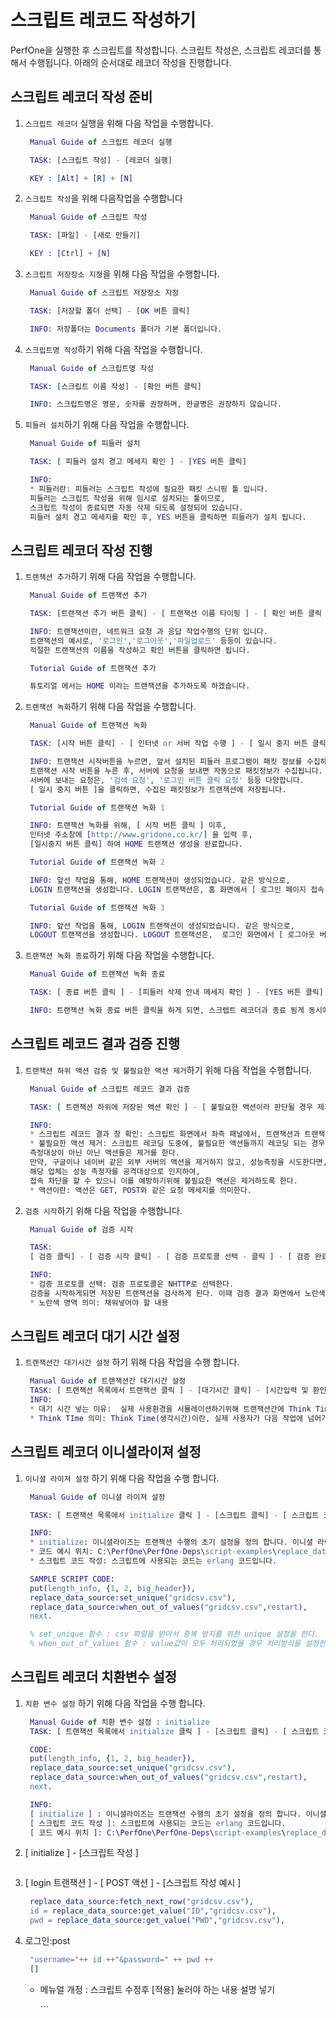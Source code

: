 # 스크립트 레코드 작성하기

PerfOne을 실행한 후 스크립트를 작성합니다. 스크립트 작성은, 스크립트 레코더를 통해서 수행됩니다. 아래의 순서대로 레코더 작성을 진행합니다.

## 스크립트 레코더 작성 준비

1. `스크립트 레코더` 실행을 위해 다음 작업을 수행합니다.

   ```erlang
    Manual Guide of 스크립트 레코더 실행

    TASK: [스크립트 작성] - [레코더 실행]

    KEY : [Alt] + [R] + [N]
   ```

2. `스크립트 작성`을 위해 다음작업을 수행합니다

   ```erlang
    Manual Guide of 스크립트 작성

    TASK: [파일] - [새로 만들기]

    KEY : [Ctrl] + [N]
   ```

3. `스크립트 저장장소 지정`을 위해 다음 작업을 수행합니다.

   ```erlang
    Manual Guide of 스크립트 저장장소 지정

    TASK: [저장할 폴더 선택] - [OK 버튼 클릭]

    INFO: 저장폴더는 Documents 폴더가 기본 폴더입니다.
   ```

4. `스크립트명 작성`하기 위해 다음 작업을 수행합니다.

   ```erlang
    Manual Guide of 스크립트명 작성

    TASK: [스크립트 이름 작성] - [확인 버튼 클릭]

    INFO: 스크립트명은 영문, 숫자를 권장하며, 한글명은 권장하지 않습니다.
   ```

5. `피들러 설치`하기 위해 다음 작업을 수행합니다.

   ```erlang
    Manual Guide of 피들러 설치

    TASK: [ 피들러 설치 경고 메세지 확인 ] - [YES 버튼 클릭]

    INFO: 
    * 피들러란: 피들러는 스크립트 작성에 필요한 패킷 스니핑 툴 입니다.
    피들러는 스크립트 작성을 위해 임시로 설치되는 툴이므로, 
    스크립트 작성이 종료되면 자동 삭제 되도록 설정되어 있습니다. 
    피들러 설치 경고 메세지를 확인 후, YES 버튼을 클릭하면 피들러가 설치 됩니다.
   ```

## 스크립트 레코더 작성 진행

1. `트랜잭션 추가`하기 위해 다음 작업을 수행합니다.

   ```erlang
    Manual Guide of 트랜잭션 추가

    TASK: [트랜잭션 추가 버튼 클릭] - [ 트랜잭션 이름 타이핑 ] - [ 확인 버튼 클릭 ]

    INFO: 트랜잭션이란, 네트워크 요청 과 응답 작업수행의 단위 입니다. 
    트랜잭션의 예시로, '로그인','로그아웃','파일업로드' 등등이 있습니다.
    적절한 트랜잭션의 이름을 작성하고 확인 버튼을 클릭하면 됩니다.
   ```

   ```erlang
    Tutorial Guide of 트랜잭션 추가

    튜토리얼 에서는 HOME 이라는 트랜잭션을 추가하도록 하겠습니다.
   ```

2. `트랜잭션 녹화`하기 위해 다음 작업을 수행합니다.

   ```erlang
    Manual Guide of 트랜잭션 녹화

    TASK: [시작 버튼 클릭] - [ 인터넷 or 서버 작업 수행 ] - [ 일시 중지 버튼 클릭 ]

    INFO: 트랜잭션 시작버튼을 누르면, 앞서 설치된 피들러 프로그램이 패킷 정보를 수집하기 시작합니다. 
    트랜잭션 시작 버튼을 누른 후, 서버에 요청을 보내면 자동으로 패킷정보가 수집됩니다. 
    서버에 보내는 요청은, '검색 요청', '로그인 버튼 클릭 요청' 등등 다양합니다.
    [ 일시 중지 버튼 ]을 클릭하면, 수집된 패킷정보가 트랜잭션에 저장됩니다.
   ```

   ```erlang
    Tutorial Guide of 트랜잭션 녹화 1

    INFO: 트랜잭션 녹화를 위해, [ 시작 버튼 클릭 ] 이후, 
    인터넷 주소창에 [http://www.gridone.co.kr/] 을 입력 후,
    [일시중지 버튼 클릭] 하여 HOME 트랜잭션 생성을 완료합니다.
   ```

   ```erlang
    Tutorial Guide of 트랜잭션 녹화 2

    INFO: 앞선 작업을 통해, HOME 트랜잭션이 생성되었습니다. 같은 방식으로, 
    LOGIN 트랜잭션을 생성합니다. LOGIN 트랜잭션은, 홈 화면에서 [ 로그인 페이지 접속 ] - [아이디, 패스 워드 입력 ] - [ 로그인 버튼 클릭 ] 의 작업을 녹화하도록 합니다.
   ```

   ```erlang
    Tutorial Guide of 트랜잭션 녹화 3

    INFO: 앞선 작업을 통해, LOGIN 트랜잭션이 생성되었습니다. 같은 방식으로, 
    LOGOUT 트랜잭션을 생성합니다. LOGOUT 트랜잭션은,  로그인 화면에서 [ 로그아웃 버튼 클릭 ]의 작업을 녹화하도록 합니다.
   ```

3. `트랜잭션 녹화 종료`하기 위해 다음 작업을 수행합니다.

   ```erlang
    Manual Guide of 트랜잭션 녹화 종료

    TASK: [ 종료 버튼 클릭 ] - [피들러 삭제 안내 메세지 확인 ] - [YES 버튼 클릭] - [ 컴파일 완료 안내 메세지 확인 ] - [ 확인 버튼 클릭 ]

    INFO: 트랜잭션 녹화 종료 버튼 클릭을 하게 되면, 스크렙트 레코더과 종료 됨게 동시에, 피들러 삭제 안내메세지가 나타난다. 피들러는 패킷 스니핑 툴이므로 스크립트 레코딩이 종료된 이후 삭제하는것을 권장한다. YES 버튼 클릭 하면 피들러는 자동적으로 삭제 된다. 이후, 컴파일 완료 메세지를 확인후 확인 버튼을 누르면 트랜잭션 녹화가 종료된다.
   ```

## 스크립트 레코드 결과 검증 진행

1. `트랜잭션 하위 액션 검증 및 불필요한 액션 제거`하기 위해 다음 작업을 수행합니다.

   ```erlang
    Manual Guide of 스크립트 레코드 결과 검증 

    TASK: [ 트랜잭션 하위에 저장된 액션 확인 ] - [ 불필요한 액션이라 판단될 경우 제거 한다 ] - [ 제거 방법: 액션 클릭 - 마우스 우클릭 - 제거 클릭 ] 

    INFO: 
    * 스크립트 레코드 결과 창 확인: 스크립트 화면에서 좌측 패널에서, 트랜잭션과 트랜잭션에 액션들이 저장되어 있음을 확인 할 수 있다.
    * 불필요한 액션 제거: 스크립트 레코딩 도중에, 불필요한 액션들까지 레코딩 되는 경우가 발생하는데, 
    측정대상이 아닌 아닌 액션들은 제거를 한다. 
    만약, 구글이나 네이버 같은 외부 서버의 액션을 제거하지 않고, 성능측정을 시도한다면, 
    해당 업체는 성능 측정자를 공격대상으로 인지하여, 
    접속 차단을 할 수 있으니 이를 예방하기위해 불필요한 액션은 제거하도록 한다.  
    * 액션이란: 액션은 GET, POST와 같은 요청 메세지를 의미한다.
   ```

2. `검증 시작`하기 위해 다음 작업을 수행합니다.

   ```erlang
    Manual Guide of 검증 시작

    TASK: 
    [ 검증 클릭] - [ 검증 시작 클릭] - [ 검증 프로토콜 선택 - 클릭 ] - [ 검증 완료 - 확인 버튼 클릭 ]

    INFO: 
    * 검증 프로토콜 선택: 검증 프로토콜은 NHTTP로 선택한다.
    검증을 시작하게되면 저장된 트랜잭션을 검사하게 된다. 이때 검증 결과 화면에서 노란색으로 표시된 부분은...
    * 노란색 영역 의미: 채워넣어야 할 내용
   ```

## 스크립트 레코더 대기 시간 설정

1. `트랜잭션간 대기시간 설정` 하기 위해 다음 작업을 수행 합니다.

   ```erlang
    Manual Guide of 트랜잭션간 대기시간 설정
    TASK: [ 트랜잭션 목록에서 트랜잭션 클릭 ] - [대기시간 클릭] - [시간입력 및 환인 클릭]
    INFO: 
    * 대기 시간 넣는 이유:  실제 사용환경을 시뮬레이션하기위해 트랜잭션간에 Think Time을 넣어 준다.
    * Think TIme 의미: Think Time(생각시간)이란, 실제 사용자가 다음 작업에 넘어가는데 걸리는 시간을 의미한다.
   ```

## 스크립트 레코더 이니셜라이져 설정

1. `이니셜 라이져 설정` 하기 위해 다음 작업을 수행 합니다.

   ```erlang
    Manual Guide of 이니셜 라이져 설정

    TASK: [ 트랜잭션 목록에서 initialize 클릭 ] - [스크립트 클릭] - [ 스크립트 코드 작성 ] - [ 적용 버튼 클릭 ]

    INFO: 
    * initialize: 이니셜라이즈는 트랜잭션 수행의 초기 설정을 정의 합니다. 이니셜 라이즈의 스크립트를 수정하여, 설정을 변경할수 있습니다.
    * 코드 예시 위치: C:\PerfOne\PerfOne-Deps\script-examples\replace_data_source 에서 예제 코드를 보실수 있습니다.
    * 스크립트 코드 작성: 스크립트에 사용되는 코드는 erlang 코드입니다. 

    SAMPLE SCRIPT CODE: 
    put(length_info, {1, 2, big_header}),
    replace_data_source:set_unique("gridcsv.csv"),
    replace_data_source:when_out_of_values("gridcsv.csv",restart),
    next.

    % set_unique 함수 : csv 파일을 받아서 중복 방지를 위한 unique 설정을 한다.
    % when_out_of_values 함수 : value값이 모두 처리되었을 경우 처리방식을 설정한다. 예시코드에선 'restart'로 설정되어있다.
   ```

## 스크립트 레코더 치환변수 설정

1. `치환 변수 설정` 하기 위해 다음 작업을 수행 합니다.

   ```erlang
    Manual Guide of 치환 변수 설정 : initialize
    TASK: [ 트랜잭션 목록에서 initialize 클릭 ] - [스크립트 클릭] - [ 스크립트 코드 작성 ] - [ 적용 버튼 클릭 ]

    CODE: 
    put(length_info, {1, 2, big_header}),
    replace_data_source:set_unique("gridcsv.csv"),
    replace_data_source:when_out_of_values("gridcsv.csv",restart),
    next.

    INFO: 
    [ initialize ] : 이니셜라이즈는 트랜잭션 수행의 초기 설정을 정의 합니다. 이니셜 라이즈의 스크립트를 수정하여, 설정을 변경할수 있습니다.
    [ 스크립트 코드 작성 ]: 스크립트에 사용되는 코드는 erlang 코드입니다. 
    [ 코드 예시 위치 ]: C:\PerfOne\PerfOne-Deps\script-examples\replace_data_source 에서 예제 코드를 보실수 있습니다.
   ```

2. \[ initialize \] - \[스크립트 작성 \]

   ```erlang

   ```

3. \[ login 트랜잭션 \] - \[ POST 액션 \] - \[스크립트 작성 예시 \]

   ```erlang
    replace_data_source:fetch_next_row("gridcsv.csv"),
    id = replace_data_source:get_value("ID","gridcsv.csv"),
    pwd = replace_data_source:get_value("PWD","gridcsv.csv"),
   ```

4. 로그인:post

   ```erlang
    "username="++ id ++"&password=" ++ pwd ++
    []
   ```

   * 메뉴얼 개정 : 스크립트 수정후 \[적용\] 눌러야 하는 내용 설명 넣기

     \`\`\`

